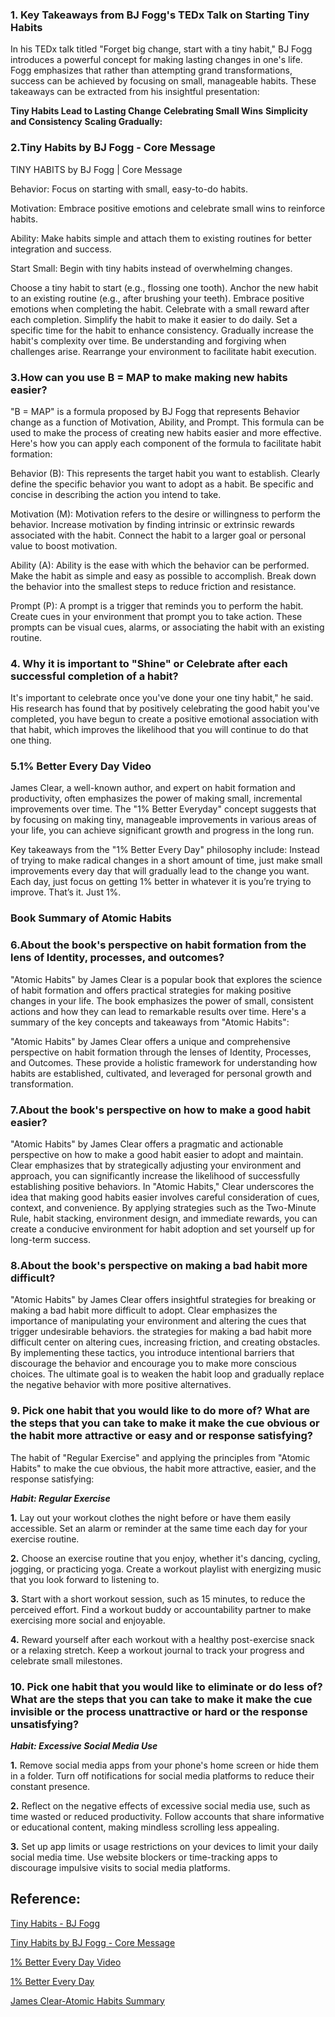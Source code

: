 

### 1. Key Takeaways from BJ Fogg's TEDx Talk on Starting Tiny Habits

In his TEDx talk titled "Forget big change, start with a tiny habit," BJ Fogg introduces a powerful concept for making lasting changes in one's life. 
Fogg emphasizes that rather than attempting grand transformations,
success can be achieved by focusing on small, manageable habits. These takeaways can be extracted from his insightful presentation:

**Tiny Habits Lead to Lasting Change**
**Celebrating Small Wins**
**Simplicity and Consistency**
**Scaling Gradually:**

### 2.Tiny Habits by BJ Fogg - Core Message
TINY HABITS by BJ Fogg | Core Message

Behavior: Focus on starting with small, easy-to-do habits.

Motivation: Embrace positive emotions and celebrate small wins to reinforce habits.

Ability: Make habits simple and attach them to existing routines for better integration and success.

Start Small: Begin with tiny habits instead of overwhelming changes.

Choose a tiny habit to start (e.g., flossing one tooth).
Anchor the new habit to an existing routine (e.g., after brushing your teeth).
Embrace positive emotions when completing the habit.
Celebrate with a small reward after each completion.
Simplify the habit to make it easier to do daily.
Set a specific time for the habit to enhance consistency.
Gradually increase the habit's complexity over time.
Be understanding and forgiving when challenges arise.
Rearrange your environment to facilitate habit execution.


### 3.How can you use B = MAP to make making new habits easier?
"B = MAP" is a formula proposed by BJ Fogg that represents Behavior change as a function of Motivation, Ability, and Prompt.
This formula can be used to make the process of creating new habits easier and more effective. Here's how you can apply each component of the formula to facilitate habit formation:

Behavior (B): This represents the target habit you want to establish. Clearly define the specific behavior you want to adopt as a habit.
Be specific and concise in describing the action you intend to take.

Motivation (M): Motivation refers to the desire or willingness to perform the behavior.
Increase motivation by finding intrinsic or extrinsic rewards associated with the habit. Connect the habit to a larger goal or personal value to boost motivation.

Ability (A): Ability is the ease with which the behavior can be performed. 
Make the habit as simple and easy as possible to accomplish. Break down the behavior into the smallest steps to reduce friction and resistance.

Prompt (P): A prompt is a trigger that reminds you to perform the habit. 
Create cues in your environment that prompt you to take action. These prompts can be visual cues, alarms, or associating the habit with an existing routine.

### 4. Why it is important to "Shine" or Celebrate after each successful completion of a habit?
It's important to celebrate once you've done your one tiny habit," he said. His research has found that by positively celebrating the good habit you've completed,
you have begun to create a positive emotional association with that habit, 
which improves the likelihood that you will continue to do that one thing.


### 5.1% Better Every Day Video

James Clear, a well-known author, and expert on habit formation and productivity,
often emphasizes the power of making small, incremental improvements over time. 
The "1% Better Everyday" concept suggests that by focusing on making tiny, manageable improvements in various areas of your life,
you can achieve significant growth and progress in the long run.

Key takeaways from the "1% Better Every Day" philosophy include:
Instead of trying to make radical changes in a short amount of time, just make small improvements 
every day that will gradually lead to the change you want. Each day, just focus on getting 1% better in whatever it is you’re trying to improve. That’s it. Just 1%.



### Book Summary of Atomic Habits
### 6.About the book's perspective on habit formation from the lens of Identity, processes, and outcomes?

"Atomic Habits" by James Clear is a popular book that explores the science of habit formation and offers practical strategies 
for making positive changes in your life. The book emphasizes the power of small, consistent actions and how they can 
lead to remarkable results over time. Here's a summary of the key concepts and takeaways from "Atomic Habits":

"Atomic Habits" by James Clear offers a unique and comprehensive perspective on habit formation through the lenses of Identity, Processes, and Outcomes. These provide a holistic framework for understanding how habits are established, cultivated, and leveraged for personal growth and transformation.
### 7.About the book's perspective on how to make a good habit easier?
"Atomic Habits" by James Clear offers a pragmatic and actionable perspective on how to make a good habit easier to adopt and maintain.
Clear emphasizes that by strategically adjusting your environment and approach, you can significantly increase the likelihood of successfully establishing positive behaviors.
In "Atomic Habits," Clear underscores the idea that making good habits easier involves careful consideration of cues, context, and convenience. By applying strategies such as the Two-Minute Rule, habit stacking, environment design, and immediate rewards, you can create a conducive environment for habit adoption and set yourself up for long-term success.


### 8.About the book's perspective on making a bad habit more difficult?
"Atomic Habits" by James Clear offers insightful strategies for breaking or making a bad habit more difficult to adopt. Clear emphasizes the importance of manipulating your environment and altering the cues that trigger undesirable behaviors.
the strategies for making a bad habit more difficult center on altering cues, increasing friction, and creating obstacles. By implementing these tactics, you introduce intentional barriers that discourage the behavior and encourage you to make more conscious choices. The ultimate goal is to weaken the habit loop and gradually replace the negative behavior with more positive alternatives.

### 9. Pick one habit that you would like to do more of? What are the steps that you can take to make it make the cue obvious or the habit more attractive or easy and or response satisfying?

The habit of "Regular Exercise" and applying the principles from "Atomic Habits" to make the cue obvious, the habit more attractive, easier, and the response satisfying:

***Habit: Regular Exercise***

**1.** Lay out your workout clothes the night before or have them easily accessible.
 Set an alarm or reminder at the same time each day for your exercise routine.

**2.**
Choose an exercise routine that you enjoy, whether it's dancing, cycling, jogging, or practicing yoga.
Create a workout playlist with energizing music that you look forward to listening to.

**3.**
Start with a short workout session, such as 15 minutes, to reduce the perceived effort.
Find a workout buddy or accountability partner to make exercising more social and enjoyable.

**4.**
Reward yourself after each workout with a healthy post-exercise snack or a relaxing stretch.
Keep a workout journal to track your progress and celebrate small milestones.


### 10. Pick one habit that you would like to eliminate or do less of? What are the steps that you can take to make it make the cue invisible or the process unattractive or hard or the response unsatisfying?

***Habit: Excessive Social Media Use***

**1.**
Remove social media apps from your phone's home screen or hide them in a folder.
Turn off notifications for social media platforms to reduce their constant presence.

**2.**
Reflect on the negative effects of excessive social media use, such as time wasted or reduced productivity.
Follow accounts that share informative or educational content, making mindless scrolling less appealing.

**3.**
Set up app limits or usage restrictions on your devices to limit your daily social media time.
Use website blockers or time-tracking apps to discourage impulsive visits to social media platforms.


## Reference:
[Tiny Habits - BJ Fogg](https://www.youtube.com/watch?v=AdKUJxjn-R8)

[Tiny Habits by BJ Fogg - Core Message](https://www.youtube.com/watch?v=S_8e-6ZHKLs)

[1% Better Every Day Video](https://www.youtube.com/watch?v=mNeXuCYiE0U)

[1% Better Every Day](https://www.linkedin.com/pulse/1-better-every-day-kaizen-way-excellence-jason-forrest-mba/)

[ James Clear-Atomic Habits Summary](https://jamesclear.com/atomic-habits-summary)





